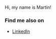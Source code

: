 Hi, my name is Martin!

### Find me also on
- [LinkedIn](https://www.linkedin.com/in/schwarz-martin/)


<!---
mrtnsch/mrtnsch is a ✨ special ✨ repository because its `README.md` (this file) appears on your GitHub profile.
You can click the Preview link to take a look at your changes.
--->
